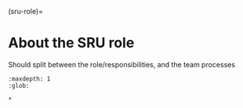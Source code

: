 (sru-role)=
# About the SRU role

Should split between the role/responsibilities, and the team processes

```{toctree}
:maxdepth: 1
:glob:

*
```
